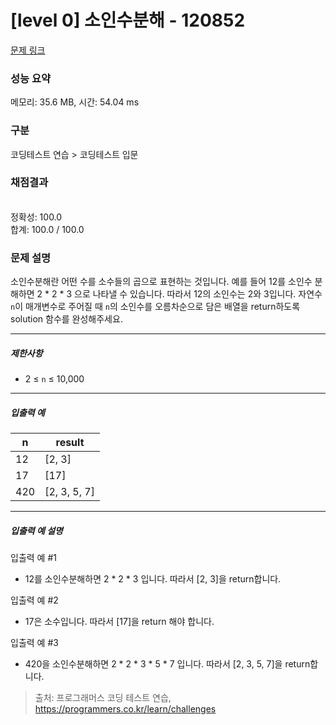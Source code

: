 # [level 0] 소인수분해 - 120852 

[문제 링크](https://school.programmers.co.kr/learn/courses/30/lessons/120852) 

### 성능 요약

메모리: 35.6 MB, 시간: 54.04 ms

### 구분

코딩테스트 연습 > 코딩테스트 입문

### 채점결과

<br/>정확성: 100.0<br/>합계: 100.0 / 100.0

### 문제 설명

<p>소인수분해란 어떤 수를 소수들의 곱으로 표현하는 것입니다. 예를 들어 12를 소인수 분해하면 2 * 2 * 3 으로 나타낼 수 있습니다. 따라서 12의 소인수는 2와 3입니다. 자연수 <code>n</code>이 매개변수로 주어질 때 <code>n</code>의 소인수를 오름차순으로 담은 배열을 return하도록 solution 함수를 완성해주세요.</p>

<hr>

<h5>제한사항</h5>

<ul>
<li>2 ≤ <code>n</code> ≤ 10,000</li>
</ul>

<hr>

<h5>입출력 예</h5>
<table class="table">
        <thead><tr>
<th>n</th>
<th>result</th>
</tr>
</thead>
        <tbody><tr>
<td>12</td>
<td>[2, 3]</td>
</tr>
<tr>
<td>17</td>
<td>[17]</td>
</tr>
<tr>
<td>420</td>
<td>[2, 3, 5, 7]</td>
</tr>
</tbody>
      </table>
<hr>

<h5>입출력 예 설명</h5>

<p>입출력 예 #1</p>

<ul>
<li>12를 소인수분해하면 2 * 2 * 3 입니다. 따라서 [2, 3]을 return합니다.</li>
</ul>

<p>입출력 예 #2</p>

<ul>
<li>17은 소수입니다. 따라서 [17]을 return 해야 합니다.</li>
</ul>

<p>입출력 예 #3</p>

<ul>
<li>420을 소인수분해하면 2 * 2 * 3 * 5 * 7 입니다. 따라서 [2, 3, 5, 7]을 return합니다.</li>
</ul>


> 출처: 프로그래머스 코딩 테스트 연습, https://programmers.co.kr/learn/challenges